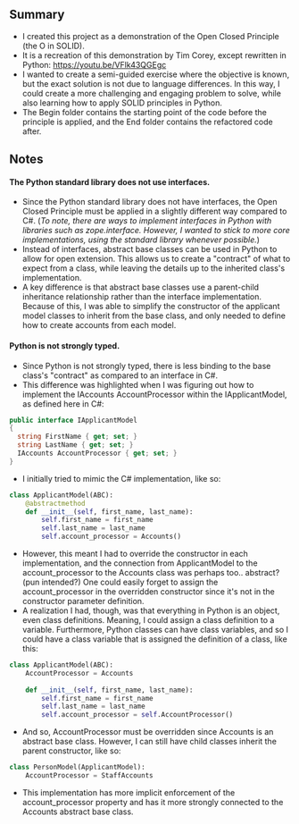 ## Summary
- I created this project as a demonstration of the Open Closed Principle (the O in SOLID).
- It is a recreation of this demonstration by Tim Corey, except rewritten in Python: https://youtu.be/VFlk43QGEgc
- I wanted to create a semi-guided exercise where the objective is known, but the exact solution is not due to language differences. In this way, I could create a more challenging and engaging problem to solve, while also learning how to apply SOLID principles in Python.
- The Begin folder contains the starting point of the code before the principle is applied, and the End folder contains the refactored code after.

## Notes
#### The Python standard library does not use interfaces.
- Since the Python standard library does not have interfaces, the Open Closed Principle must be applied in a slightly different way compared to C#. (*To note, there are ways to implement interfaces in Python with libraries such as zope.interface. However, I wanted to stick to more core implementations, using the standard library whenever possible.*)
- Instead of interfaces, abstract base classes can be used in Python to allow for open extension. This allows us to create a "contract" of what to expect from a class, while leaving the details up to the inherited class's implementation.
- A key difference is that abstract base classes use a parent-child inheritance relationship rather than the interface implementation. Because of this, I was able to simplify the constructor of the applicant model classes to inherit from the base class, and only needed to define how to create accounts from each model.

#### Python is not strongly typed.
- Since Python is not strongly typed, there is less binding to the base class's "contract" as compared to an interface in C#.
- This difference was highlighted when I was figuring out how to implement the IAccounts AccountProcessor within the IApplicantModel, as defined here in C#:
```C#
public interface IApplicantModel
{
  string FirstName { get; set; }
  string LastName { get; set; }
  IAccounts AccountProcessor { get; set; }
}
```
- I initially tried to mimic the C# implementation, like so:
```Python
class ApplicantModel(ABC):
    @abstractmethod
    def __init__(self, first_name, last_name):
        self.first_name = first_name
        self.last_name = last_name
        self.account_processor = Accounts()
```
- However, this meant I had to override the constructor in each implementation, and the connection from ApplicantModel to the account_processor to the Accounts class was perhaps too.. abstract? (pun intended?) One could easily forget to assign the account_processor in the overridden constructor since it's not in the constructor parameter definition.
- A realization I had, though, was that everything in Python is an object, even class definitions. Meaning, I could assign a class definition to a variable. Furthermore, Python classes can have class variables, and so I could have a class variable that is assigned the definition of a class, like this:
```Python
class ApplicantModel(ABC):
    AccountProcessor = Accounts
    
    def __init__(self, first_name, last_name):
        self.first_name = first_name
        self.last_name = last_name
        self.account_processor = self.AccountProcessor()
```
- And so, AccountProcessor must be overridden since Accounts is an abstract base class. However, I can still have child classes inherit the parent constructor, like so:
```Python
class PersonModel(ApplicantModel):
    AccountProcessor = StaffAccounts
```
- This implementation has more implicit enforcement of the account_processor property and has it more strongly connected to the Accounts abstract base class.
